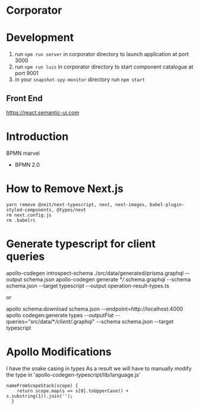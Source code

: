 # Corporator

# Development

1. run `npm run server` in corporator directory to launch application at port 3000
2. run `npm run luis` in corporator directory to start component catalogue at port 9001
3. in your `snapshot-spy-monitor` directory run `npm start`

## Front End

https://react.semantic-ui.com

# Introduction

BPMN marvel

- BPMN 2.0

# How to Remove Next.js

```
yarn remove @zeit/next-typescript, next, next-images, babel-plugin-styled-components, @types/next
rm next.config.js
rm .babelrc
```

# Generate typescript for client queries

apollo-codegen introspect-schema ./src/data/generated/prisma.graphql --output schema.json
apollo-codegen generate \*_/_.schema.graphql --schema schema.json --target typescript --output operation-result-types.ts

or

apollo schema:download schema.json --endpoint=http://localhost:4000
apollo codegen:generate types --outputFlat --queries="src/data/\*_/client/_.graphql" --schema schema.json --target typescript

# Apollo Modifications

I have the snake casing in types
As a result we will have to manually modify the type in 'apollo-codegen-typescript/lib/language.js'

```
nameFromScopeStack(scope) {
    return scope.map(s => s[0].toUpperCase() + s.substring(1)).join('');
  }
```
